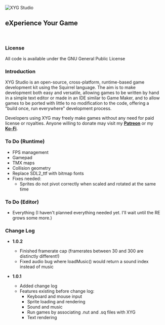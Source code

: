 ![XYG Studio](http://xygstudio.org/img/logo.png)
## **eXperience Your Game**

&nbsp;

### **License**

All code is available under the GNU General Public License

### **Introduction**

XYG Studio is an open-source, cross-platform, runtime-based game development kit using the Squirrel language. The aim is to make development both easy and versatile, allowing games to be written by hand in a simple text editor or made in an IDE similar to Game Maker, and to allow games to be ported with little to no modification to the code, offering a "build once, run everywhere" development process.

Developers using XYG may freely make games without any need for paid license or royalties. Anyone willing to donate may visit my **[Patreon](http://www.patreon.com/kelvin)** or my **[Ko-Fi](http://www.ko-fi.com/kelvinshadewing)**.

### To Do (Runtime)

* FPS management
* Gamepad
* TMX maps
* Collision geometry
* Replace SDL2_ttf with bitmap fonts
* Fixes needed:
  * Sprites do not pivot correctly when scaled and rotated at the same time

### To Do (Editor)

* Everything (I haven't planned everything needed yet. I'll wait until the RE grows some more.)

### Change Log

* **1.0.2**
  * Finished framerate cap (framerates between 30 and 300 are distinctly different!)
  * Fixed audio bug where loadMusic() would return a sound index instead of music

* **1.0.1**
  * Added change log
  * Features existing before change log:
    * Keyboard and mouse input
	* Sprite loading and rendering
	* Sound and music
	* Run games by associating .nut and .sq files with XYG
	* Text rendering
